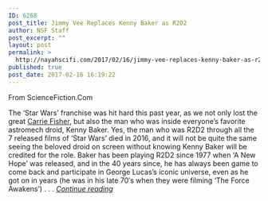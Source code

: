 ```yaml
---
ID: 6268
post_title: Jimmy Vee Replaces Kenny Baker as R2D2
author: NSF Staff
post_excerpt: ""
layout: post
permalink: >
  http://nayahscifi.com/2017/02/16/jimmy-vee-replaces-kenny-baker-as-r2d2/
published: true
post_date: 2017-02-16 16:19:22
---
```

From ScienceFiction.Com

The ‘Star Wars’ franchise was hit hard this past year, as we not only lost the great <a title="‘Star Wars’ Actress Carrie Fisher Dies At 60" href="http://sciencefiction.com/2016/12/27/star-wars-actress-carrie-fisher-dies-60/" target="_blank">Carrie Fisher</a>, but also the man who was inside everyone’s favorite astromech droid, Kenny Baker. Yes, the man who was R2D2 through all the 7 released films of ‘Star Wars’ died in 2016, and it will not be quite the same seeing the beloved droid on screen without knowing Kenny Baker will be credited for the role. Baker has been playing R2D2 since 1977 when ‘A New Hope’ was released, and in the 40 years since, he has always been game to come back and participate in George Lucas’s iconic universe, even as he got on in years (he was in his late 70′s when they were filming ‘The Force Awakens’) . . . <a href="http://sciencefiction.com/2017/02/15/passing-the-blow-torch-jimmy-vee-takes-over-for-kenny-baker-as-r2d2-in-the-last-jedi/"><em>Continue reading</em></a>